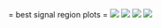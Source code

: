 = best signal region plots =
<img src="../../smodels.github.io/ratioplots/../../smodels.github.io/ratioplots/bestSR_CMS-EXO-13-006_THSCPM8.png" />
<img src="../../smodels.github.io/ratioplots/../../smodels.github.io/ratioplots/bestSR_CMS-EXO-13-006_THSCPM5.png" />
<img src="../../smodels.github.io/ratioplots/../../smodels.github.io/ratioplots/bestSR_CMS-EXO-13-006-andre_THSCPM5.png" />
<img src="../../smodels.github.io/ratioplots/../../smodels.github.io/ratioplots/bestSR_CMS-EXO-13-006-andre_THSCPM8.png" />
